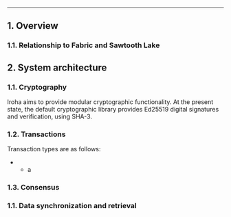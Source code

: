 ---

## 1. Overview

### 1.1. Relationship to Fabric and Sawtooth Lake

## 2. System architecture


### 1.1. Cryptography

Iroha aims to provide modular cryptographic functionality. At the present state, the default cryptographic library provides Ed25519 digital signatures and verification, using SHA-3.


### 1.2. Transactions

Transaction types are as follows:

* * a


### 1.3. Consensus


### 1.1. Data synchronization and retrieval